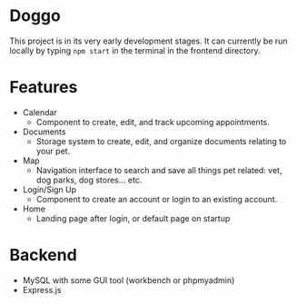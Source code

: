 # Doggo

This project is in its very early development stages.
It can currently be run locally by typing `npm start` in the terminal in the frontend directory.

# Features
- Calendar
    - Component to create, edit, and track upcoming appointments.
- Documents
    - Storage system to create, edit, and organize documents relating to your pet.
- Map
    - Navigation interface to search and save all things pet related: vet, dog parks, dog stores... etc.
- Login/Sign Up
    - Component to create an account or login to an existing account.
- Home
    - Landing page after login, or default page on startup

# Backend
- MySQL with some GUI tool (workbench or phpmyadmin)
- Express.js